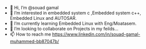 - 👋 Hi, I’m @souad gamal
- 👀 I’m interested in embedded system c  ,Embedded system c++, Embedded Linux and AUTOSAR. 
- 🌱 I’m currently learning Embedded Linux with Eng/Moatasem.
- 💞️ I’m looking to collaborate on Projects in my feilds...
- 📫 How to reach me https://www.linkedin.com/in/souad-gamal-muhammed-bb87047b/

<!---
souad88/souad88 is a ✨ special ✨ repository because its `README.md` (this file) appears on your GitHub profile.
You can click the Preview link to take a look at your changes.
--->
